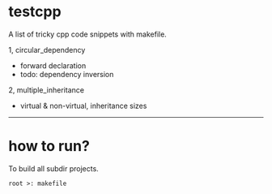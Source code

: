 # testcpp

A list of tricky cpp code snippets with makefile.

1, circular_dependency
  * forward declaration
  * todo: dependency inversion

2, multiple_inheritance
  * virtual & non-virtual, inheritance sizes
  
----------------------------------------------

# how to run?

To build all subdir projects.

```
root >: makefile
```
